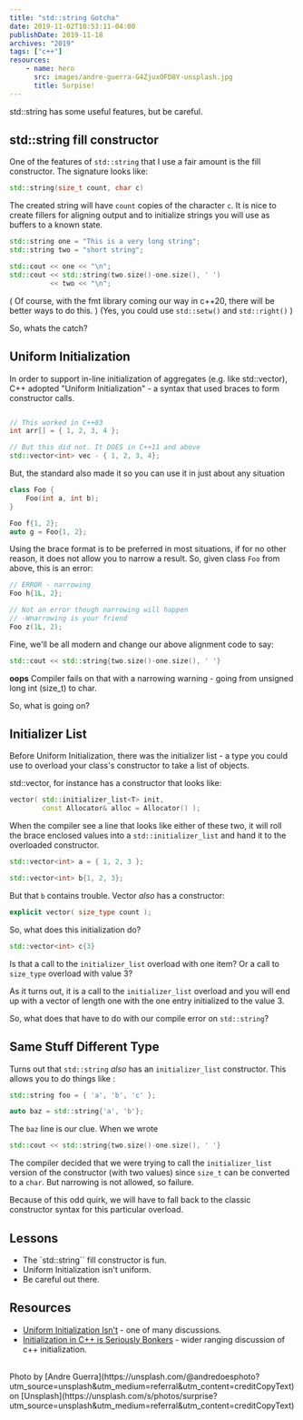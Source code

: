 ```yaml
---
title: "std::string Gotcha"
date: 2019-11-02T10:53:11-04:00
publishDate: 2019-11-18
archives: "2019"
tags: ["c++"]
resources:
    - name: hero
      src: images/andre-guerra-G4ZjuxOFD8Y-unsplash.jpg
      title: Surpise!
---
```


std::string has some useful features, but be careful.

<!--more-->

## std::string fill constructor
One of the features of `std::string` that I use a fair amount is the fill
constructor. The signature looks like:

```cpp
std::string(size_t count, char c)
```

The created string will have `count` copies of the character `c`. It is nice to
create fillers for aligning output and to initialize strings you will use as
buffers to a known state.

```cpp
std::string one = "This is a very long string";
std::string two = "short string";

std::cout << one << "\n";
std::cout << std::string(two.size()-one.size(), ' ') 
          << two << "\n";
```

( Of course, with the fmt library coming our way in c++20, there will be better
ways to do this. )
(Yes, you could use `std::setw()` and `std::right()` )

So, whats the catch?

## Uniform Initialization

In order to support in-line initialization of aggregates (e.g. like
std::vector), C++ adopted "Uniform Initialization" - a syntax that used braces
to form constructor calls.

```cpp

// This worked in C++03 
int arr[] = { 1, 2, 3, 4 };

// But this did not. It DOES in C++11 and above
std::vector<int> vec - { 1, 2, 3, 4};
```

But, the standard also made it so you can use it in just about any situation

```cpp
class Foo {
    Foo(int a, int b);
}

Foo f{1, 2};
auto g = Foo{1, 2};
```

Using the brace format is to be preferred in most situations, if for no other
reason, it does not allow you to narrow a result. So, given class `Foo` from
above, this is an error:

```cpp
// ERROR - narrowing
Foo h{1L, 2};

// Not an error though narrowing will happen
// -Wnarrowing is your friend
Foo z(1L, 2);
```

Fine, we'll be all modern and change our above alignment code to say:

```cpp
std::cout << std::string{two.size()-one.size(), ' '} 
```

**oops** Compiler fails on that with a narrowing warning - going from unsigned
long int (size_t) to char.

So, what is going on?

## Initializer List

Before Uniform Initialization, there was the initializer list - a type you
could use to overload your class's constructor to take a list of objects.

std::vector, for instance has a constructor that looks like:

```cpp
vector( std::initializer_list<T> init,
        const Allocator& alloc = Allocator() );
```

When the compiler see a line that looks like either of these two, it will roll
the brace enclosed values into a `std::initializer_list` and hand it to the
overloaded constructor.

```cpp
std::vector<int> a = { 1, 2, 3 };

std::vector<int> b{1, 2, 3};
```

But that `b` contains trouble. Vector *also* has a constructor:

```cpp
explicit vector( size_type count );
```

So, what does this initialization do?

```cpp
std::vector<int> c{3}
```

Is that a call to the `initializer_list` overload with one item? Or a call to
`size_type` overload with value 3?

As it turns out, it is a call to the `initializer_list` overload and you will
end up with a vector of length one with the one entry initialized to the value
3.

So, what does that have to do with our compile error on `std::string`?

## Same Stuff Different Type

Turns out that `std::string` *also* has an `initializer_list` constructor. This
allows you to do things like :

```cpp
std::string foo = { 'a', 'b', 'c' };

auto baz = std::string{'a', 'b'};
```

The `baz` line is our clue. When we wrote
```cpp
std::cout << std::string{two.size()-one.size(), ' '} 
```

The compiler decided that we were trying to call the `initializer_list` version
of the constructor (with two values) since `size_t` can be converted to a
`char`. But narrowing is not allowed, so failure.

Because of this odd quirk, we will have to fall back to the classic constructor
syntax for this particular overload.

## Lessons

- The `std::string`` fill constructor is fun.
- Uniform Initialization isn't uniform.
- Be careful out there.

## Resources

- [Uniform Initialization Isn't](https://medium.com/@barryrevzin/uniform-initialization-isnt-82533d3b9c11) - one of many
  discussions.
- [Initialization in C++ is Seriously Bonkers](http://mikelui.io/2019/01/03/seriously-bonkers.html) - wider ranging discussion
  of c++ initialization.

<br>
Photo by [Andre
Guerra](https://unsplash.com/@andredoesphoto?utm_source=unsplash&utm_medium=referral&utm_content=creditCopyText) on [Unsplash](https://unsplash.com/s/photos/surprise?utm_source=unsplash&utm_medium=referral&utm_content=creditCopyText)
